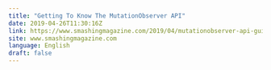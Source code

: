 ```yaml
---
title: "Getting To Know The MutationObserver API"
date: 2019-04-26T11:30:16Z
link: https://www.smashingmagazine.com/2019/04/mutationobserver-api-guide/
site: www.smashingmagazine.com
language: English
draft: false
---
```

